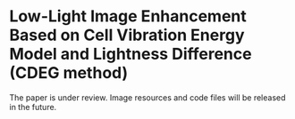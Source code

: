 # Low-Light Image Enhancement Based on Cell Vibration Energy Model and Lightness Difference (CDEG method)
The paper is under review. Image resources and code files will be released in the future.
